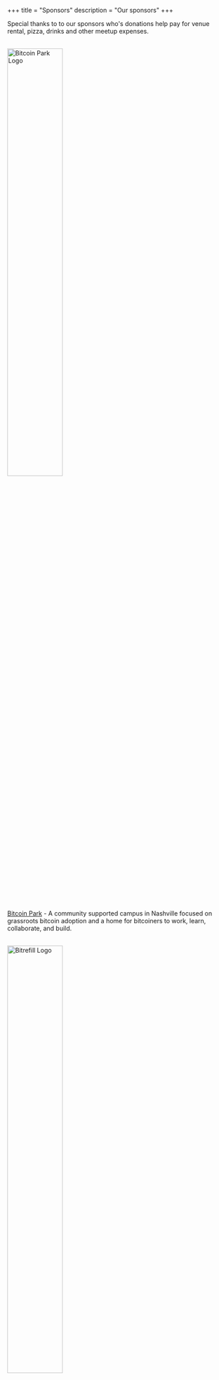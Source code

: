 +++
title = "Sponsors"
description = "Our sponsors"
+++

Special thanks to to our sponsors who's donations help pay for venue rental, pizza, drinks and other meetup expenses.
<br>
<br>

<a href="https://bitcoinpark.co/">
 <img src="/bitcoinpark_logo.png" alt="Bitcoin Park Logo" style="width:50%;height:50%;border:0;">
</a>

[Bitcoin Park](https://bitcoinpark.co/) - A community supported campus in Nashville focused on grassroots bitcoin adoption and a home for bitcoiners to work, learn, collaborate, and build.
<br>
<br>

<a href="https://bitrefill.com/">
<img src="/bitrefill_logo.svg" alt="Bitrefill Logo" style="width:50%;height:50%;border:0;">
</a>

[Bitrefill](https://bitrefill.com/) - Buy gift cards for anything under the sun. No account necessary.
